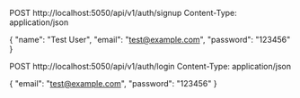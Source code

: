POST http://localhost:5050/api/v1/auth/signup
Content-Type: application/json

{
  "name": "Test User",
  "email": "test@example.com",
  "password": "123456"
}

POST http://localhost:5050/api/v1/auth/login
Content-Type: application/json

{
  "email": "test@example.com",
  "password": "123456"
}